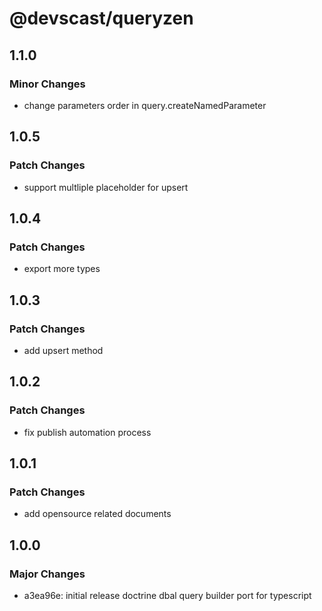 # @devscast/queryzen

## 1.1.0

### Minor Changes

- change parameters order in query.createNamedParameter

## 1.0.5

### Patch Changes

- support multliple placeholder for upsert

## 1.0.4

### Patch Changes

- export more types

## 1.0.3

### Patch Changes

- add upsert method

## 1.0.2

### Patch Changes

- fix publish automation process

## 1.0.1

### Patch Changes

- add opensource related documents

## 1.0.0

### Major Changes

- a3ea96e: initial release doctrine dbal query builder port for typescript
